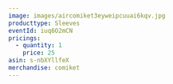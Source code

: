 ```yaml
---
image: images/aircomiket3eyweipcuuai6kqv.jpg
producttype: Sleeves
eventId: iuq6O2mCN
pricings:
  - quantity: 1
    price: 25
asin: s-nbXYllfeX
merchandise: comiket
---
```

